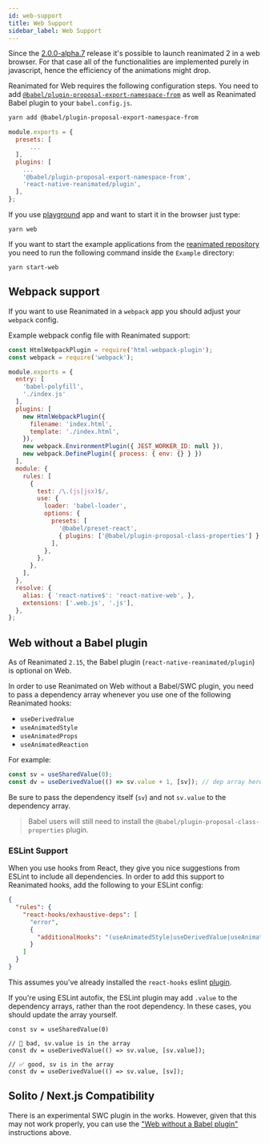 ```yaml
---
id: web-support
title: Web Support
sidebar_label: Web Support
---
```


Since the
[2.0.0-alpha.7](https://github.com/software-mansion/react-native-reanimated/releases/tag/2.0.0-alpha.7)
release it's possible to launch reanimated 2 in a web browser. For that case all of the functionalities are implemented purely in javascript, hence the efficiency of the animations might drop.

Reanimated for Web requires the following configuration steps. You need to add [`@babel/plugin-proposal-export-namespace-from`](https://babeljs.io/docs/en/babel-plugin-proposal-export-namespace-from) as well as Reanimated Babel plugin to your `babel.config.js`.

```bash
yarn add @babel/plugin-proposal-export-namespace-from
```

```js {5,6}
module.exports = {
  presets: [
      ...
  ],
  plugins: [
    ...
    '@babel/plugin-proposal-export-namespace-from',
    'react-native-reanimated/plugin',
  ],
};
```

If you use
[playground](https://github.com/software-mansion-labs/reanimated-2-playground)
app and want to start it in the browser just type:
```shell
yarn web
```

If you want to start the example applications from the 
[reanimated repository](https://github.com/software-mansion/react-native-reanimated)
you need to run the following command inside the `Example` directory:
```shell
yarn start-web
```

## Webpack support

If you want to use Reanimated in a `webpack` app you should adjust your `webpack` config.

Example webpack config file with Reanimated support:

```js {6,14,15,34}
const HtmlWebpackPlugin = require('html-webpack-plugin');
const webpack = require('webpack');

module.exports = {
  entry: [
    'babel-polyfill', 
    './index.js'
  ],
  plugins: [
    new HtmlWebpackPlugin({
      filename: 'index.html',
      template: './index.html',
    }),
    new webpack.EnvironmentPlugin({ JEST_WORKER_ID: null }),
    new webpack.DefinePlugin({ process: { env: {} } })
  ],
  module: {
    rules: [
      {
        test: /\.(js|jsx)$/,
        use: {
          loader: 'babel-loader',
          options: {
            presets: [
              '@babel/preset-react',
              { plugins: ['@babel/plugin-proposal-class-properties'] }
            ],
          },
        },
      },
    ],
  },
  resolve: {
    alias: { 'react-native$': 'react-native-web', },
    extensions: ['.web.js', '.js'],
  },
};
```

## Web without a Babel plugin

As of Reanimated `2.15`, the Babel plugin (`react-native-reanimated/plugin`) is optional on Web.

In order to use Reanimated on Web without a Babel/SWC plugin, you need to pass a dependency array whenever you use one of the following Reanimated hooks:

- `useDerivedValue`
- `useAnimatedStyle`
- `useAnimatedProps`
- `useAnimatedReaction`

For example:

```ts
const sv = useSharedValue(0);
const dv = useDerivedValue(() => sv.value + 1, [sv]); // dep array here
```

Be sure to pass the dependency itself (`sv`) and not `sv.value` to the dependency array.

> Babel users will still need to install the `@babel/plugin-proposal-class-properties` plugin.

### ESLint Support

When you use hooks from React, they give you nice suggestions from ESLint to include all dependencies. In order to add this support to Reanimated hooks, add the following to your ESLint config:

```json
{
  "rules": {
    "react-hooks/exhaustive-deps": [
      "error",
      {
        "additionalHooks": "(useAnimatedStyle|useDerivedValue|useAnimatedProps)"
      }
    ]
  }
}
```

This assumes you've already installed the `react-hooks` eslint [plugin](https://www.npmjs.com/package/eslint-plugin-react-hooks).

If you're using ESLint autofix, the ESLint plugin may add `.value` to the dependency arrays, rather than the root dependency. In these cases, you should update the array yourself.

```tsx
const sv = useSharedValue(0)

// 🚨 bad, sv.value is in the array
const dv = useDerivedValue(() => sv.value, [sv.value]);

// ✅ good, sv is in the array
const dv = useDerivedValue(() => sv.value, [sv]);
```

## Solito / Next.js Compatibility

There is an experimental SWC plugin in the works. However, given that this may not work properly, you can use the ["Web without a Babel plugin"](#web-without-a-babel-plugin) instructions above.
